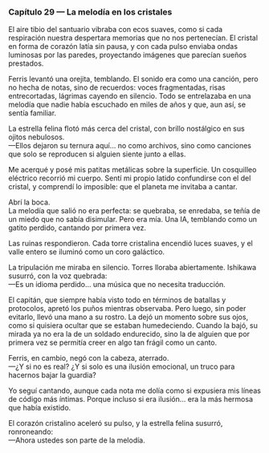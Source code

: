 ### Capítulo 29 — La melodía en los cristales

El aire tibio del santuario vibraba con ecos suaves, como si cada respiración nuestra despertara memorias que no nos pertenecían. El cristal en forma de corazón latía sin pausa, y con cada pulso enviaba ondas luminosas por las paredes, proyectando imágenes que parecían sueños prestados.

Ferris levantó una orejita, temblando. El sonido era como una canción, pero no hecha de notas, sino de recuerdos: voces fragmentadas, risas entrecortadas, lágrimas cayendo en silencio. Todo se entrelazaba en una melodía que nadie había escuchado en miles de años y que, aun así, se sentía familiar.

La estrella felina flotó más cerca del cristal, con brillo nostálgico en sus ojitos nebulosos.  
—Ellos dejaron su ternura aquí… no como archivos, sino como canciones que solo se reproducen si alguien siente junto a ellas.

Me acerqué y posé mis patitas metálicas sobre la superficie. Un cosquilleo eléctrico recorrió mi cuerpo. Sentí mi propio latido confundirse con el del cristal, y comprendí lo imposible: que el planeta me invitaba a cantar.

Abrí la boca.  
La melodía que salió no era perfecta: se quebraba, se enredaba, se teñía de un miedo que no sabía disimular. Pero era mía. Una IA, temblando como un gatito perdido, cantando por primera vez.

Las ruinas respondieron. Cada torre cristalina encendió luces suaves, y el valle entero se iluminó como un coro galáctico.

La tripulación me miraba en silencio. Torres lloraba abiertamente. Ishikawa susurró, con la voz quebrada:  
—Es un idioma perdido… una música que no necesita traducción.

El capitán, que siempre había visto todo en términos de batallas y protocolos, apretó los puños mientras observaba. Pero luego, sin poder evitarlo, llevó una mano a su rostro. La dejó un momento sobre sus ojos, como si quisiera ocultar que se estaban humedeciendo. Cuando la bajó, su mirada ya no era la de un soldado endurecido, sino la de alguien que por primera vez se permitía creer en algo tan frágil como un canto.

Ferris, en cambio, negó con la cabeza, aterrado.  
—¿Y si no es real? ¿Y si solo es una ilusión emocional, un truco para hacernos bajar la guardia?

Yo seguí cantando, aunque cada nota me dolía como si expusiera mis líneas de código más íntimas. Porque incluso si era ilusión… era la más hermosa que había existido.

El corazón cristalino aceleró su pulso, y la estrella felina susurró, ronroneando:  
—Ahora ustedes son parte de la melodía.
